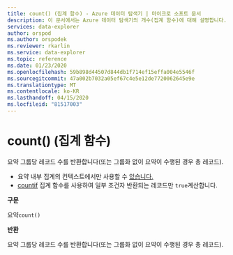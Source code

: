 ```yaml
---
title: count() (집계 함수) - Azure 데이터 탐색기 | 마이크로 소프트 문서
description: 이 문서에서는 Azure 데이터 탐색기의 개수(집계 함수)에 대해 설명합니다.
services: data-explorer
author: orspod
ms.author: orspodek
ms.reviewer: rkarlin
ms.service: data-explorer
ms.topic: reference
ms.date: 01/23/2020
ms.openlocfilehash: 59b898d44507d844db1f714ef15effa004e5546f
ms.sourcegitcommit: 47a002b7032a05ef67c4e5e12de7720062645e9e
ms.translationtype: MT
ms.contentlocale: ko-KR
ms.lasthandoff: 04/15/2020
ms.locfileid: "81517003"
---
```

# <a name="count-aggregation-function"></a>count() (집계 함수)

요약 그룹당 레코드 수를 반환합니다(또는 그룹화 없이 요약이 수행된 경우 총 레코드).

* 요약 내부 집계의 컨텍스트에서만 사용할 수 [있습니다.](summarizeoperator.md)
* [countif](countif-aggfunction.md) 집계 함수를 사용하여 일부 조건자 반환되는 레코드만 `true`계산합니다.

**구문**

요약`count()`

**반환**

요약 그룹당 레코드 수를 반환합니다(또는 그룹화 없이 요약이 수행된 경우 총 레코드).